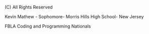 (C) All Rights Reserved

Kevin Mathew - Sophomore-
Morris Hills High School-
New Jersey

FBLA Coding and Programming Nationals